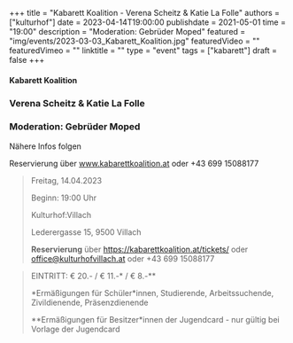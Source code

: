 +++
title = "Kabarett Koalition - Verena Scheitz & Katie La Folle"
authors = ["kulturhof"]
date = 2023-04-14T19:00:00
publishdate = 2021-05-01
time = "19:00"
description = "Moderation: Gebrüder Moped"
featured = "img/events/2023-03-03_Kabarett_Koalition.jpg"
featuredVideo = ""
featuredVimeo = ""
linktitle = ""
type = "event"
tags = ["kabarett"]
draft = false
+++

#### Kabarett Koalition

### Verena Scheitz & Katie La Folle
### Moderation: Gebrüder Moped


Nähere Infos folgen


Reservierung über www.kabarettkoalition.at  oder +43 699 15088177


>Freitag, 14.04.2023
>
>Beginn: 19:00 Uhr
>
>Kulturhof:Villach
>
>Lederergasse 15, 9500 Villach
>
>**Reservierung** über https://kabarettkoalition.at/tickets/ oder office@kulturhofvillach.at oder +43 699 15088177


> EINTRITT: € 20.- / € 11.-\* / € 8.-\*\*
> 
> \*Ermäßigungen für Schüler\*innen, Studierende, Arbeitssuchende, Zivildienende, Präsenzdienende
> 
> \*\*Ermäßigungen für Besitzer\*innen der Jugendcard - nur gültig bei Vorlage der Jugendcard


